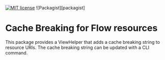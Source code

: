 [![MIT license](http://img.shields.io/badge/license-MIT-brightgreen.svg)](http://opensource.org/licenses/MIT)
![Packagist][packagist]


# Cache Breaking for Flow resources 

This package provides a ViewHelper that adds a cache breaking string to resource URIs. The cache breaking string
can be updated with a CLI command.
